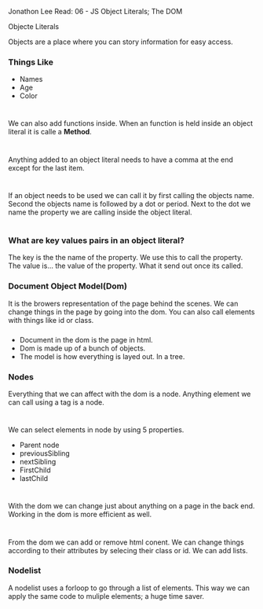Jonathon Lee
Read: 06 - JS Object Literals; The DOM

Objecte Literals

Objects are a place where you can story information for easy access.

### Things Like
- Names
- Age
- Color
# 
We can also add functions inside. When an function is held inside an object literal it is calle a **Method**. 
#
Anything added to an object literal needs to have a comma at the end except for the last item.
#
If an object needs to be used we can call it by first calling the objects name. Second the objects name is followed by a dot or period. Next to the dot we name the property we are calling inside the object literal.
#
### What are key values pairs in an object literal?
The key is the the name of the property. We use this to call the property. The value is... the value of the property. What it send out once its called.
### Document Object Model(Dom)
It is the browers representation of the page behind the scenes. We can change things in the page by going into the dom. You can also call elements with things like id or class.
###
- Document in the dom is the page in html.
- Dom is made up of a bunch of objects. 
- The model is how everything is layed out. In a tree.

### Nodes
Everything that we can affect with the dom is a node. Anything element we can call using a tag is a node. 
#
We can select elements in node by using 5 properties.
- Parent node 
- previousSibling 
- nextSibling
- FirstChild 
- lastChild

#
With the dom we can change just about anything on a page in the back end. Working in the dom is more efficient as well.
# 
From the dom we can add or remove html conent. We can change things according to their attributes by selecing their class or id. We can add lists. 

### Nodelist
A nodelist uses a forloop to go through a list of elements. This way we can apply the same code to muliple elements; a huge time saver.




